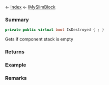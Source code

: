 ← [Index](Api-Index) ← [IMySlimBlock](VRage.Game.ModAPI.Ingame.IMySlimBlock)

### Summary

```csharp
private public virtual bool IsDestroyed { ; }
```

Gets if component stack is empty

### Returns

### Example

### Remarks

